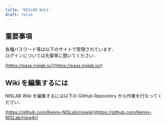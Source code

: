 ```yaml
---
title: 'NISLAB Wiki'
draft: false
---
```


## 重要事項

各種パスワード等は以下のサイトで管理されています．  
ログインについては先輩等に聞いてください．

[https://pass.nislab.io/](https://pass.nislab.io/)

## Wiki を編集するには

NISLAB Wiki を編集するには以下の GitHub Repository から作業を行なってください．

[https://github.com/Kenny-NISLab/niswiki](https://github.com/Kenny-NISLab/niswiki)
